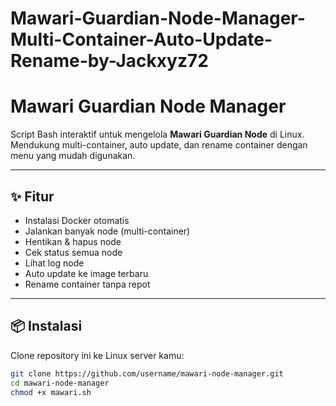 # Mawari-Guardian-Node-Manager-Multi-Container-Auto-Update-Rename-by-Jackxyz72
# Mawari Guardian Node Manager

Script Bash interaktif untuk mengelola **Mawari Guardian Node** di Linux.  
Mendukung multi-container, auto update, dan rename container dengan menu yang mudah digunakan.

---

## ✨ Fitur
- Instalasi Docker otomatis
- Jalankan banyak node (multi-container)
- Hentikan & hapus node
- Cek status semua node
- Lihat log node
- Auto update ke image terbaru
- Rename container tanpa repot

---

## 📦 Instalasi

Clone repository ini ke Linux server kamu:

```bash
git clone https://github.com/username/mawari-node-manager.git
cd mawari-node-manager
chmod +x mawari.sh
